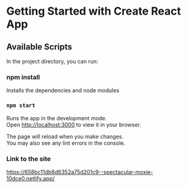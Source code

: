 # Getting Started with Create React App

## Available Scripts

In the project directory, you can run:

###  npm install

Installs the dependencies and node modules


### `npm start`

Runs the app in the development mode.\
Open [http://localhost:3000](http://localhost:3000) to view it in your browser.

The page will reload when you make changes.\
You may also see any lint errors in the console.

###  Link to the site

https://658bc11db8d6352a75d201c9--spectacular-moxie-10dce0.netlify.app/


